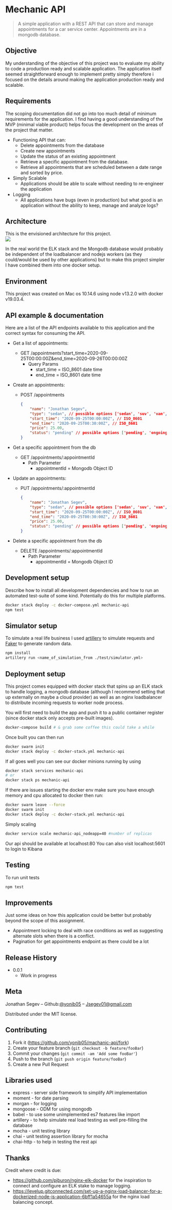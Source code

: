 # Mechanic API
> A simple application with a REST API that can store and manage appointments for a car service center. Appointments are in a mongodb database.

## Objective
My understanding of the objective of this project was to evaluate my ability to code a production ready and scalable application. The application itself seemed straightforward enough to implement pretty simply therefore i focused on the details around making the application production ready and scalable. 

## Requirements
The scoping documentation did not go into too much detail of minimum requirements for the application. I find having a good understanding of the MVP (minimal viable product) helps focus the development on the areas of the project that matter.

* Functioning API that can:
  * Delete appointments from the database
  * Create new appointments
  * Update the status of an existing appointment
  * Retrieve a specific appointment from the database.
  * Retrieve all appointments that are scheduled between a date range and sorted by price.
* Simply Scalable
  * Applications should be able to scale without needing to re-engineer the application
* Logging
  * All applications have bugs (even in production) but what good is an application without the ability to keep, manage and analyze logs?  

## Architecture
This is the envisioned architecture for this project.  
![](docs/architecture.jpg)

In the real world the ELK stack and the Mongodb database would probably be independent of the loadbalancer and nodejs workers (as they could/would be used by other applications) but to make this project simpler I have combined them into one docker setup.

## Environment

This project was created on Mac os 10.14.6 using node v13.2.0 with docker v19.03.4. 


## API example & documentation

Here are a list of the API endpoints available to this application and the correct syntax for consuming the API.

* Get a list of appointments:
  * GET /appointments?start_time=2020-09-25T00:00:00Z&end_time=2020-09-26T00:00:00Z
     * Query Params
       * start_time = ISO_8601 date time
       * end_time = ISO_8601 date time
    
* Create an appointments:
  * POST /appointments
    ```json
    {
        "name": "Jonathan Segev",
        "type": "sedan", // possible options ['sedan', 'suv', 'van', 'bus']
        "start_time": "2020-09-25T00:00:00Z", // ISO_8601
        "end_time": "2020-09-25T00:30:00Z", // ISO_8601
        "price": 25.00,
        "status": "pending" // possible options ['pending', 'ongoing', 'completed']
    }
    ```
* Get a specific appointment from the db
  * GET /appointments/:appointmentId
     * Path Parameter
       * appointmentId = Mongodb Object ID
* Update an appointments:
  * PUT /appointments/:appointmentId
    ```json
    {
        "name": "Jonathan Segev",
        "type": "sedan", // possible options ['sedan', 'suv', 'van', 'bus']
        "start_time": "2020-09-25T00:00:00Z", // ISO_8601
        "end_time": "2020-09-25T00:30:00Z", // ISO_8601
        "price": 25.00,
        "status": "pending" // possible options ['pending', 'ongoing', 'completed']
    }
    ```
* Delete a specific appointment from the db
  * DELETE /appointments/:appointmentId
     * Path Parameter
       * appointmentId = Mongodb Object ID


## Development setup

Describe how to install all development dependencies and how to run an automated test-suite of some kind. Potentially do this for multiple platforms.

```sh
docker stack deploy -c docker-compose.yml mechanic-api
npm test
```

## Simulator setup

To simulate a real life business I used [artillery](https://artillery.io/) to simulate requests and [Faker](https://www.npmjs.com/package/Faker) to generate random data.
```sh
npm install
artillery run <name_of_simulation_from ./test/simulator.yml>
```

## Deployment setup

This project comes equipped with docker stack that spins up an ELK stack to handle logging, a mongodb database (although I recommend setting that up externally on maybe a cloud provider) as well as an nginx loadbalancer to distribute incoming requests to worker node process.  

You will first need to build the app and push it to a public container register (since docker stack only accepts pre-built images).
```sh
docker-compose build # & grab some coffee this could take a while
```

Once built you can then run
```sh
docker swarm init
docker stack deploy -c docker-stack.yml mechanic-api
```

If all goes well you can see our docker minions running by using 
```sh
docker stack services mechanic-api
# or
docker stack ps mechanic-api
```

If there are issues starting the docker env make sure you have enough memory and cpu allocated to docker then run:
```sh
docker swarm leave --force
docker swarm init
docker stack deploy -c docker-stack.yml mechanic-api
```


Simply scaling
```sh
docker service scale mechanic-api_nodeapp=40 #number of replicas
```

Our api should be available at localhost:80
You can also visit localhost:5601 to login to Kibana


## Testing
To run unit tests 
```sh
npm test 
```


## Improvements
Just some ideas on how this application could be better but probably beyond the scope of this assignment.

* Appointment locking to deal with race conditions as well as suggesting alternate slots when there is a conflict.
* Pagination for get appointments endpoint as there could be a lot

## Release History

* 0.0.1
    * Work in progress

## Meta

Jonathan Segev – Github:[@yonib05](https://github.com/yonib05) – Jsegev01@gmail.com

Distributed under the MIT license.


## Contributing

1. Fork it (<https://github.com/yonib05/machanic-api/fork>)
2. Create your feature branch (`git checkout -b feature/fooBar`)
3. Commit your changes (`git commit -am 'Add some fooBar'`)
4. Push to the branch (`git push origin feature/fooBar`)
5. Create a new Pull Request

## Libraries used 
- express - server side framework to simplify API implementation
- moment - for date parsing
- morgan - for logging
- mongoose - ODM for using mongodb
- babel - to use some unimplemented es7 features like import
- artillery - to help simulate real load testing as well pre-filling the database
- mocha - unit testing library
- chai - unit testing assertion library for mocha 
- chai-http - to help in testing the rest api

## Thanks
Credit where credit is due:
- https://github.com/pjburon/nginx-elk-docker for the inspiration to connect and configure an ELK stake to manage logging.
- https://levelup.gitconnected.com/set-up-a-nginx-load-balancer-for-a-dockerized-node-js-application-6bff1a54655a for the nginx load balancing concept.
